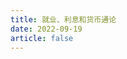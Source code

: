 ```yaml
---
title: 就业、利息和货币通论
date: 2022-09-19
article: false
---
```


<PDF url="http://www.deadly-exception.icu:7779/pdf/%E9%87%91%E8%9E%8D%E5%AD%A6/%E5%B0%B1%E4%B8%9A%E3%80%81%E5%88%A9%E6%81%AF%E5%92%8C%E8%B4%A7%E5%B8%81%E9%80%9A%E8%AE%BA.pdf" height="880px"/>
